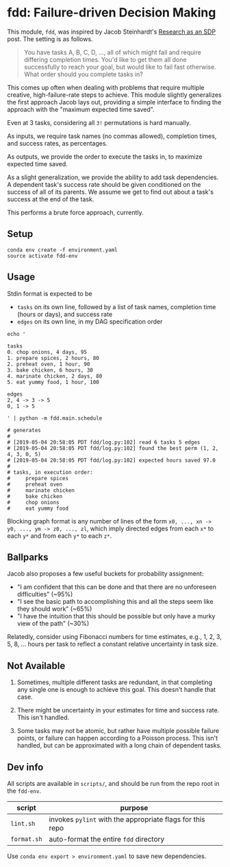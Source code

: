 # fdd: Failure-driven Decision Making

This module, `fdd`, was inspired by Jacob Steinhardt's [Research as an SDP](https://cs.stanford.edu/~jsteinhardt/ResearchasaStochasticDecisionProcess.html) post. The setting is as follows.

> You have tasks A, B, C, D, ..., all of which might fail and require differing completion times. You'd like to get them all done successfully to reach your goal, but would like to fail fast otherwise. What order should you complete tasks in?

This comes up often when dealing with problems that require multiple creative, high-failure-rate steps to achieve. This module slightly generalizes the first approach Jacob lays out, providing a simple interface to finding the approach with the "maximum expected time saved".

Even at 3 tasks, considering all `3!` permutations is hard manually.

As inputs, we require task names (no commas allowed), completion times, and success rates, as percentages.

As outputs, we provide the order to execute the tasks in, to maximize expected time saved.

As a slight generalization, we provide the ability to add task dependencies. A dependent task's success rate should be given conditioned on the success of all of its parents. We assume we get to find out about a task's success at the end of the task.

This performs a brute force approach, currently.

## Setup

```
conda env create -f environment.yaml
source activate fdd-env
```

## Usage

Stdin format is expected to be

* `tasks` on its own line, followed by a list of task names, completion time (hours or days), and success rate
* `edges` on its own line, in my DAG specification order

```
echo '

tasks
0. chop onions, 4 days, 95
1. prepare spices, 2 hours, 80
2. preheat oven, 1 hour, 90
3. bake chicken, 6 hours, 30
4. marinate chicken, 2 days, 80
5. eat yummy food, 1 hour, 100

edges
2, 4 -> 3 -> 5
0, 1 -> 5

' | python -m fdd.main.schedule

# generates
#
# [2019-05-04 20:58:05 PDT fdd/log.py:102] read 6 tasks 5 edges
# [2019-05-04 20:58:05 PDT fdd/log.py:102] found the best perm (1, 2, 4, 3, 0, 5)
# [2019-05-04 20:58:05 PDT fdd/log.py:102] expected hours saved 97.0
# 
# tasks, in execution order:
#     prepare spices
#     preheat oven
#     marinate chicken
#     bake chicken
#     chop onions
#     eat yummy food
```

Blocking graph format is any number of lines of the form `x0, ..., xn -> y0, ..., ym -> z0, ..., zl`,
which imply directed edges from each `x*` to each `y*` and from each `y*` to each `z*`.

## Ballparks

Jacob also proposes a few useful buckets for probability assignment:

* "I am confident that this can be done and that there are no unforeseen difficulties" (~95%)
* "I see the basic path to accomplishing this and all the steps seem like they should work" (~65%)
* "I have the intuition that this should be possible but only have a murky view of the path" (~30%)

Relatedly, consider using Fibonacci numbers for time estimates, e.g., 1, 2, 3, 5, 8, ... hours per task to reflect a constant relative uncertainty in task size.

## Not Available

1. Sometimes, multiple different tasks are redundant, in that completing any single one is enough to achieve this goal. This doesn't handle that case.

1. There might be uncertainty in your estimates for time and success rate. This isn't handled.

1. Some tasks may not be atomic, but rather have multiple possible failure points, or failure can happen according to a Poisson process. This isn't handled, but can be approximated with a long chain of dependent tasks.

## Dev info

All scripts are available in `scripts/`, and should be run from the repo root in the `fdd-env`.

| script | purpose |
| ------ | ------- |
| `lint.sh` | invokes `pylint` with the appropriate flags for this repo |
| `format.sh` | auto-format the entire `fdd` directory |

Use `conda env export > environment.yaml` to save new dependencies.
